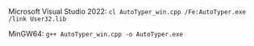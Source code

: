 Microsoft Visual Studio 2022: `cl AutoTyper_win.cpp /Fe:AutoTyper.exe /link User32.lib`

MinGW64: `g++ AutoTyper_win.cpp -o AutoTyper.exe`
